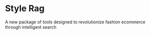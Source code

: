 # Style Rag
A new package of tools designed to revolutionize fashion ecommerce through intelligent search
